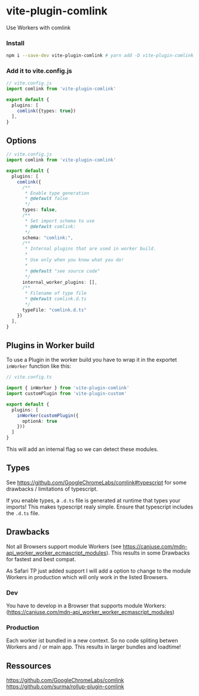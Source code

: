 # vite-plugin-comlink

Use Workers with comlink

### Install

```sh
npm i --save-dev vite-plugin-comlink # yarn add -D vite-plugin-comlink
```

### Add it to vite.config.js

```ts
// vite.config.js
import comlink from 'vite-plugin-comlink'

export default {
  plugins: [
    comlink({types: true})
  ],
}
```


## Options

```ts
// vite.config.js
import comlink from 'vite-plugin-comlink'

export default {
  plugins: [
    comlink({
      /**
       * Enable type generation
       * @default false
       */
      types: false,
      /**
       * Set import schema to use
       * @default comlink:
       */
      schema: "comlink:",
      /**
       * Internal plugins that are used in worker build.
       * 
       * Use only when you know what you do!
       * 
       * @default "see source code"
       */
      internal_worker_plugins: [],
      /**
       * Filename of type file
       * @default comlink.d.ts
       */
      typeFile: "comlink.d.ts"
    })
  ],
}
```

## Plugins in Worker build
To use a Plugin in the worker build you have to wrap it in the exportet `inWorker` function like this:

```ts
// vite.config.ts

import { inWorker } from 'vite-plugin-comlink'
import customPlugin from 'vite-plugin-custom'

export default {
  plugins: [
    inWorker(customPlugin({
      optionA: true
    }))
  ]
}
```

This will add an internal flag so we can detect these modules.


## Types
See https://github.com/GoogleChromeLabs/comlink#typescript for some drawbacks / limitations of typescript.

If you enable types, a `.d.ts` file is generated at runtime that types your imports! This makes typescript realy simple. Ensure that typescript includes the `.d.ts` file.

## Drawbacks
Not all Browsers support module Workers (see https://caniuse.com/mdn-api_worker_worker_ecmascript_modules). This results in some Drawbacks for fastest and best compat.

As Safari TP just added support I will add a option to change to the module Workers in production which will only work in the listed Browsers.

### Dev
You have to develop in a Browser that supports module Workers: (https://caniuse.com/mdn-api_worker_worker_ecmascript_modules)

### Production
Each worker ist bundled in a new context. So no code spliting betwen Workers and / or main app. This results in larger bundles and loadtime!

## Ressources
https://github.com/GoogleChromeLabs/comlink
https://github.com/surma/rollup-plugin-comlink